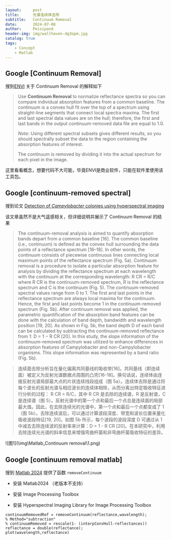 ```yaml
---
layout:     post
title:      光谱连续体去除
subtitle:   Continuum Removal
date:       2024-07-08
author:     Peisipand
header-img: img/wallhaven-dg3opm.jpg
catalog: true
tags:
    - Concept
    - Matlab
---
```


## Google [Continuum Removal]

搜到[ENVI](https://www.nv5geospatialsoftware.com/docs/ContinuumRemoval.html) 关于 Continuum Removal 的解释如下

> Use **Continuum Removal** to normalize reflectance spectra so you can compare individual absorption features from a common baseline. The continuum is a convex hull fit over the top of a spectrum using straight-line segments that connect local spectra maxima. The first and last spectral data values are on the hull; therefore, the first and last bands in the output continuum-removed data file are equal to 1.0.
>
> *Note:* Using different spectral subsets gives different results, so you should spectrally subset the data to the region containing the absorption features of interest.
>
> The continuum is removed by dividing it into the actual spectrum for each pixel in the image.
>

这里看看概念，想要代码不大可能，毕竟ENVI是商业软件，只能在软件里使用该工具包。

## Google [continuum-removed spectral]

搜到论文 [Detection of *Campylobacter* colonies using hyperspectral imaging](https://link.springer.com/article/10.1007/s11694-010-9094-0)

该文章虽然不是大气遥感相关，但详细说明并展示了 Continuum Removal 的结果

> The continuum-removal analysis is aimed to quantify absorption bands depart from a common baseline [16]. The common baseline (i.e., continuum) is defined as the convex hull surrounding the data points of a reflectance spectrum [16–18]. In other words, the continuum consists of piecewise continuous lines connecting local maximum points of the reflectance spectrum (Fig. 5a). Continuum removal is a procedure to isolate a particular absorption feature for analysis by dividing the reflectance spectrum at each wavelength with the continuum at the corresponding wavelength: R CR  = R/C where R CR is the continuum-removed spectrum, R is the reflectance spectrum and C is the continuum (Fig. 5). The continuum-removed spectral values range from 0 to 1. The first and last points in the reflectance spectrum are always local maxima for the continuum. Hence, the first and last points become 1 in the continuum-removed spectrum (Fig. 5b). After continuum removal was applied, the parametric quantification of the absorption band features can be done with the calculation of band depth, bandwidth and wavelength position [19, 20]. As shown in Fig. 5b, the band depth D of each band can be calculated by subtracting the continuum-removed reflectance from 1: D = 1 − R CR [20]. In this study, the slope information of the continuum-removed spectrum was utilized to enhance differences in absorption features of Campylobacter and non-Campylobacter organisms. This slope information was represented by a band ratio (Fig. 5b).

>连续面去除分析旨在量化偏离共同基线的吸收带[16]。共同基线（即连续面）被定义为反射光谱数据点周围的凸壳[16-18]。换句话说，连续体由连接反射光谱局部最大点的片状连续线段组成（图 5a）。连续体去除是通过将每个波长的反射光谱与相应波长的连续体相除，从而分离出特定吸收特征进行分析的过程： R CR = R/C，其中 R CR 是去除的连续谱，R 是反射谱，C 是连续谱（图 5）。反射光谱中的第一个点和最后一个点总是连续面的局部最大值。因此，在去除连续光的光谱中，第一个点和最后一个点都变成了 1（图 5b）。去除连续波后，可以通过计算波段深度、带宽和波长位置来量化吸收波段特征[19, 20]。如图 5b 所示，每个波段的波段深度 D 可通过从 1 中减去去除连续波的反射率来计算：D = 1 - R CR [20]。在本研究中，利用去除连续光光谱的斜率信息来增强弯曲杆菌和非弯曲杆菌吸收特征的差异。

![图1](\img\Matlab_Continuum removal\1.png)

## Google [continuum removal matlab]

搜到 [Matlab 2024](https://ww2.mathworks.cn/help/images/ref/removecontinuum.html) 提供了函数 `removeContinuum`

- 安装 Matlab2024 （老版本不支持）

- 安装 Image Processing Toolbox

- 安装 Hyperspectral Imaging Library for Image Processing Toolbox

```
continuumRemovedRef = removeContinuum(reflectance,wavelength);
% Method="subtraction"
% continuumRemoved = rescale(1- (interpConvHull-reflectances))
reflectance = double(reflectance);
plot(wavelength,reflectance)
```

